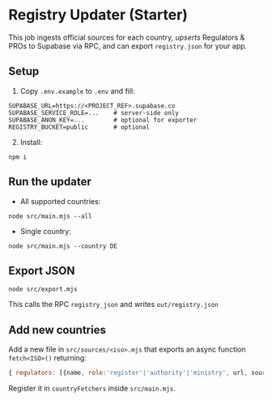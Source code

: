 # Registry Updater (Starter)

This job ingests official sources for each country, *upserts* Regulators & PROs to Supabase via RPC, and can export `registry.json` for your app.

## Setup

1. Copy `.env.example` to `.env` and fill:
```
SUPABASE_URL=https://<PROJECT_REF>.supabase.co
SUPABASE_SERVICE_ROLE=...    # server-side only
SUPABASE_ANON_KEY=...        # optional for exporter
REGISTRY_BUCKET=public       # optional
```
2. Install:
```
npm i
```

## Run the updater

- All supported countries:
```
node src/main.mjs --all
```

- Single country:
```
node src/main.mjs --country DE
```

## Export JSON

```
node src/export.mjs
```

This calls the RPC `registry_json` and writes `out/registry.json`

## Add new countries

Add a new file in `src/sources/<iso>.mjs` that exports an async function `fetch<ISO>()` returning:
```js
{ regulators: [{name, role:'register'|'authority'|'ministry', url, sourceUrl}], pros: [{name, url, sourceUrl}] }
```
Register it in `countryFetchers` inside `src/main.mjs`.
